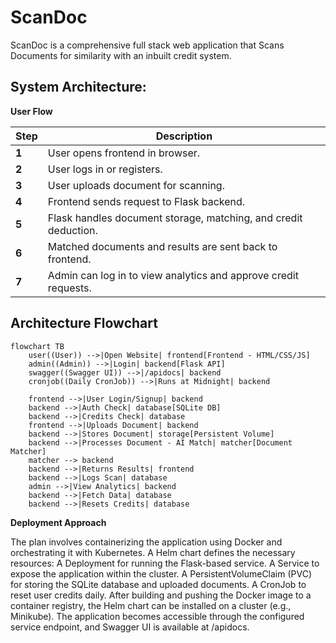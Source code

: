 # ScanDoc
ScanDoc is a comprehensive full stack web application that Scans Documents for similarity with an inbuilt credit system.

## System Architecture:

**User Flow**

| Step | Description |
|---|---|
| **1** | User opens frontend in browser. |
| **2** | User logs in or registers. |
| **3** | User uploads document for scanning. |
| **4** | Frontend sends request to Flask backend. |
| **5** | Flask handles document storage, matching, and credit deduction. |
| **6** | Matched documents and results are sent back to frontend. |
| **7** | Admin can log in to view analytics and approve credit requests. |

## Architecture Flowchart

```mermaid
flowchart TB
    user((User)) -->|Open Website| frontend[Frontend - HTML/CSS/JS]
    admin((Admin)) -->|Login| backend[Flask API]
    swagger((Swagger UI)) -->|/apidocs| backend
    cronjob((Daily CronJob)) -->|Runs at Midnight| backend

    frontend -->|User Login/Signup| backend
    backend -->|Auth Check| database[SQLite DB]
    backend -->|Credits Check| database
    frontend -->|Uploads Document| backend
    backend -->|Stores Document| storage[Persistent Volume]
    backend -->|Processes Document - AI Match| matcher[Document Matcher]
    matcher --> backend
    backend -->|Returns Results| frontend
    backend -->|Logs Scan| database
    admin -->|View Analytics| backend
    backend -->|Fetch Data| database
    backend -->|Resets Credits| database
```
**Deployment Approach**

The plan involves containerizing the application using Docker and orchestrating it with Kubernetes. A Helm chart defines the necessary resources:
A Deployment for running the Flask-based service.
A Service to expose the application within the cluster.
A PersistentVolumeClaim (PVC) for storing the SQLite database and uploaded documents.
A CronJob to reset user credits daily.
After building and pushing the Docker image to a container registry, the Helm chart can be installed on a cluster (e.g., Minikube). The application becomes accessible through the configured service endpoint, and Swagger UI is available at /apidocs.
